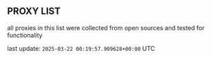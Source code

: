 ## PROXY LIST

all proxies in this list were collected from open sources and tested for functionality

last update: `2025-03-22 00:19:57.909628+00:00` UTC